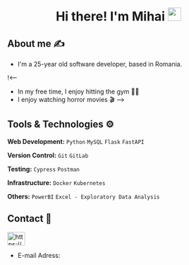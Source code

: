 <h1 align="center"> 
    Hi there! I'm Mihai <img src="https://media.giphy.com/media/hvRJCLFzcasrR4ia7z/giphy.gif" width="30px">
</h1>

## About me ✍️
-  I'm a 25-year old software developer, based in Romania.

!<--
-  In my free time, I enjoy hitting the gym 💪🏽
-  I enjoy watching horror movies 🎬
-->

## Tools & Technologies ⚙

**Web Development:** `Python` `MySQL` `Flask` `FastAPI`
 
**Version Control:** `Git` `GitLab`

**Testing:** `Cypress` `Postman` 

**Infrastructure:** `Docker` `Kubernetes`

**Others:** `PowerBI` `Excel - Exploratory Data Analysis`

## Contact 📧
<p align="left">
    <a href="https://www.linkedin.com/in/mihaibalaur/" target="blank">
        <img align="center" src="https://raw.githubusercontent.com/rahuldkjain/github-profile-readme-generator/master/src/images/icons/Social/linked-in-alt.svg"
            alt="https://www.linkedin.com/in/mihaibalaur/" height="30" width="40" />
    </a>
</p>

-  E-mail Adress:  
